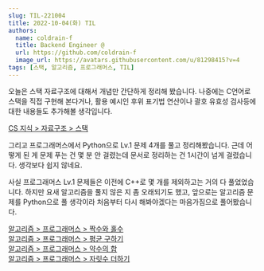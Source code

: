 ```yaml
---
slug: TIL-221004
title: 2022-10-04(화) TIL
authors:
  name: coldrain-f
  title: Backend Engineer @
  url: https://github.com/coldrain-f
  image_url: https://avatars.githubusercontent.com/u/81298415?v=4
tags: [스택, 알고리즘, 프로그래머스, TIL]
---
```


오늘은 스택 자료구조에 대해서 개념만 간단하게 정리해 봤습니다.
나중에는 C언어로 스택을 직접 구현해 본다거나,
활용 예시인 후위 표기법 연산이나 괄호 유효성 검사등에 대한 내용들도 추가해볼 생각입니다.

[CS 지식 > 자료구조 > 스택](https://coldrain-f.netlify.app/cs/dataStructure/%EC%8A%A4%ED%83%9D)

그리고 프로그래머스에서 Python으로 Lv.1 문제 4개를 풀고 정리해봤습니다.
근데 어떻게 된 게 문제 푸는 건 몇 분 안 걸렸는데 문서로 정리하는 건 1시간이 넘게 걸렸습니다. 생각보다 쉽지 않네요.

사실 프로그래머스 Lv.1 문제들은 이전에 C++로 몇 개를 제외하고는 거의 다 풀었었습니다.
하지만 요새 알고리즘을 풀지 않은 지 좀 오래되기도 했고, 앞으로는 알고리즘 문제를 Python으로 풀 생각이라
처음부터 다시 해봐야겠다는 마음가짐으로 풀어봤습니다.

[알고리즘 > 프로그래머스 > 짝수와 홀수](http://coldrain-f.netlify.app/algorithm/%ED%94%84%EB%A1%9C%EA%B7%B8%EB%9E%98%EB%A8%B8%EC%8A%A4/Lv.%201/%EC%A7%9D%EC%88%98%EC%99%80-%ED%99%80%EC%88%98) <br/>
[알고리즘 > 프로그래머스 > 평균 구하기](http://coldrain-f.netlify.app/algorithm/%ED%94%84%EB%A1%9C%EA%B7%B8%EB%9E%98%EB%A8%B8%EC%8A%A4/Lv.%201/%ED%8F%89%EA%B7%A0-%EA%B5%AC%ED%95%98%EA%B8%B0) <br/>
[알고리즘 > 프로그래머스 > 약수의 합](http://coldrain-f.netlify.app/algorithm/%ED%94%84%EB%A1%9C%EA%B7%B8%EB%9E%98%EB%A8%B8%EC%8A%A4/Lv.%201/%EC%95%BD%EC%88%98%EC%9D%98-%ED%95%A9) <br/>
[알고리즘 > 프로그래머스 > 자릿수 더하기](http://coldrain-f.netlify.app/algorithm/%ED%94%84%EB%A1%9C%EA%B7%B8%EB%9E%98%EB%A8%B8%EC%8A%A4/Lv.%201/%EC%9E%90%EB%A6%BF%EC%88%98-%EB%8D%94%ED%95%98%EA%B8%B0)
